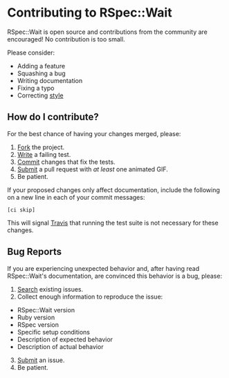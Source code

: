# Contributing to RSpec::Wait

RSpec::Wait is open source and contributions from the community are encouraged!
No contribution is too small.

Please consider:

* Adding a feature
* Squashing a bug
* Writing documentation
* Fixing a typo
* Correcting [style](https://github.com/styleguide/ruby)

## How do I contribute?

For the best chance of having your changes merged, please:

1. [Fork](https://github.com/laserlemon/rspec-wait/fork) the project.
2. [Write](http://en.wikipedia.org/wiki/Test-driven_development) a failing test.
3. [Commit](http://tbaggery.com/2008/04/19/a-note-about-git-commit-messages.html) changes that fix the tests.
4. [Submit](https://github.com/laserlemon/rspec-wait/pulls) a pull request with *at least* one animated GIF.
5. Be patient.

If your proposed changes only affect documentation, include the following on a
new line in each of your commit messages:

```
[ci skip]
```

This will signal [Travis](https://travis-ci.org) that running the test suite is
not necessary for these changes.

## Bug Reports

If you are experiencing unexpected behavior and, after having read RSpec::Wait's
documentation, are convinced this behavior is a bug, please:

1. [Search](https://github.com/laserlemon/rspec-wait/issues) existing issues.
2. Collect enough information to reproduce the issue:
  * RSpec::Wait version
  * Ruby version
  * RSpec version
  * Specific setup conditions
  * Description of expected behavior
  * Description of actual behavior
3. [Submit](https://github.com/laserlemon/rspec-wait/issues/new) an issue.
4. Be patient.

